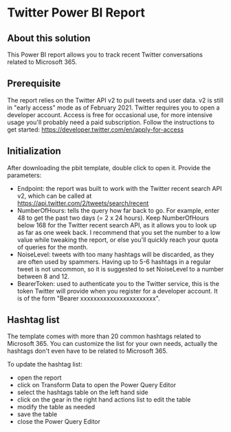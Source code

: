 # Twitter Power BI Report

## About this solution

This Power BI report allows you to track recent Twitter conversations related to Microsoft 365.

## Prerequisite

The report relies on the Twitter API v2 to pull tweets and user data. v2 is still in "early access" mode as of February 2021.
Twitter requires you to open a developer account. Access is free for occasional use, for more intensive usage you'll probably need a paid subscription. Follow the instructions to get started:
https://developer.twitter.com/en/apply-for-access

## Initialization

After downloading the pbit template, double click to open it. Provide the parameters:

- Endpoint: the report was built to work with the Twitter recent search API v2, which can be called at
https://api.twitter.com/2/tweets/search/recent
- NumberOfHours: tells the query how far back to go. For example, enter 48 to get the past two days (= 2 x 24 hours).  Keep NumberOfHours below 168 for the Twitter recent search API, as it allows you to look up as far as one week back. I recommend that you set the number to a low value while tweaking the report, or else you'll quickly reach your quota of queries for the month.
- NoiseLevel: tweets with too many hashtags will be discarded, as they are often used by spammers. Having up to 5-6 hashtags in a regular tweet is not uncommon, so it is suggested to set NoiseLevel to a number between 8 and 12.
- BearerToken: used to authenticate you to the Twitter service, this is the token Twitter will provide when you register for a developer account. It is of the form "Bearer xxxxxxxxxxxxxxxxxxxxxxx".

## Hashtag list

The template comes with more than 20 common hashtags related to Microsoft 365. You can customize the list for your own needs, actually the hashtags don't even have to be related to Microsoft 365.

To update the hashtag list:

- open the report
- click on Transform Data to open the Power Query Editor
- select the hashtags table on the left hand side
- click on the gear in the right hand actions list to edit the table
- modify the table as needed
- save the table
- close the Power Query Editor